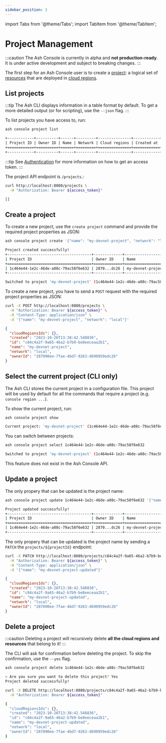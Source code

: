 ```yaml
---
sidebar_position: 3
---
```


import Tabs from '@theme/Tabs';
import TabItem from '@theme/TabItem';

# Project Management

:::caution
The Ash Console is currently in alpha and **not production-ready**. It is under active development and subject to breaking changes.
:::

The first step for an Ash Console user is to create a [project](/docs/console/glossary#project): a logical set of [resources](/docs/console/glossary#resource) that are deployed in [cloud regions](/docs/console/glossary#cloud-region).

## List projects

<Tabs groupId="ash-console-client">
  <TabItem value="ash-cli" label="Using the Ash CLI" default>

:::tip
The Ash CLI displays information in a table format by default. To get a more detailed output (or for scripting), use the `--json` flag.
:::

To list projects you have access to, run:

```bash title="Command"
ash console project list
```

```bash title="Output"
+------------+----------+------+---------+---------------+------------+
| Project ID | Owner ID | Name | Network | Cloud regions | Created at |
+============+==========+======+=========+===============+============+
+------------+----------+------+---------+---------------+------------+
```

  </TabItem>
  <TabItem value="ash-api" label="Using the Ash Console API">

:::tip
See [Authentication](/docs/console/tutorials/authentication?ash-console-auth-client=ash-api) for more information on how to get an access token.
:::

The project API endpoint is `/projects`.:

```bash title="Command"
curl http://localhost:8080/projects \
  -H "Authorization: Bearer ${access_token}"
```

```bash title="Output"
[]
```

  </TabItem>
</Tabs>

## Create a project

<Tabs groupId="ash-console-client">
  <TabItem value="ash-cli" label="Using the Ash CLI" default>

To create a new project, use the `create project` command and provide the required project properties as JSON:

```bash title="Command"
ash console project create '{"name": "my-devnet-project", "network": "local"}'
```

```bash title="Output"
Project created successfully!
+--------------------------------------+-------------+-------------------+---------+---------------+------------------+
| Project ID                           | Owner ID    | Name              | Network | Cloud regions | Created at       |
+======================================+=============+===================+=========+===============+==================+
| 1c464e44-1e2c-46de-a08c-79ac58f6e632 | 2870...dc26 | my-devnet-project | Local   |               | 2023-10-26T10:36 |
+--------------------------------------+-------------+-------------------+---------+---------------+------------------+

Switched to project 'my-devnet-project' (1c464e44-1e2c-46de-a08c-79ac58f6e632)!
```

  </TabItem>
  <TabItem value="ash-api" label="Using the Ash Console API">

To create a new project, you have to send a `POST` request with the required project properties as JSON:

```bash title="Command"
curl -X POST http://localhost:8080/projects \
  -H "Authorization: Bearer ${access_token}" \
  -H "Content-Type: application/json" \
  -d '{"name": "my-devnet-project", "network": "local"}'
```

```json title="Output"
{
  "cloudRegionsIds": {},
  "created": "2023-10-26T13:38:42.548836",
  "id": "c84c4a2f-9a65-46a2-b7b9-be8eeceaa2b1",
  "name": "my-devnet-project",
  "network": "local",
  "ownerId": "287090ee-7fae-4bd7-9263-d690959edc26"
}
```

  </TabItem>
</Tabs>

## Select the current project (CLI only)

<Tabs groupId="ash-console-client">
  <TabItem value="ash-cli" label="Using the Ash CLI" default>

The Ash CLI stores the current project in a configuration file. This project will be used by default for all the commands that require a project (e.g. `console region ...`).

To show the current project, run:

```bash title="Command"
ash console project show
```

```bash title="Output"
Current project: 'my-devnet-project' (1c464e44-1e2c-46de-a08c-79ac58f6e632)
```

You can switch between projects:

```bash title="Command"
ash console project select 1c464e44-1e2c-46de-a08c-79ac58f6e632
```

```bash title="Output"
Switched to project 'my-devnet-project' (1c464e44-1e2c-46de-a08c-79ac58f6e632)!
```

  </TabItem>
  <TabItem value="ash-api" label="Using the Ash Console API">

This feature does not exist in the Ash Console API.

  </TabItem>
</Tabs>

## Update a project

<Tabs groupId="ash-console-client">
  <TabItem value="ash-cli" label="Using the Ash CLI" default>

The only propery that can be updated is the project name:

```bash title="Command"
ash console project update 1c464e44-1e2c-46de-a08c-79ac58f6e632 '{"name": "my-devnet-project-updated"}'
```

```bash title="Output"
Project updated successfully!
+--------------------------------------+-------------+---------------------------+---------+---------------+------------------+
| Project ID                           | Owner ID    | Name                      | Network | Cloud regions | Created at       |
+======================================+=============+===========================+=========+===============+==================+
| 1c464e44-1e2c-46de-a08c-79ac58f6e632 | 2870...dc26 | my-devnet-project-updated | Local   |               | 2023-10-26T10:36 |
+--------------------------------------+-------------+---------------------------+---------+---------------+------------------+
```

  </TabItem>
  <TabItem value="ash-api" label="Using the Ash Console API">

The only propery that can be updated is the project name by sending a `PATCH` the `projects/${projectId}` endpoint:

```bash title="Command"
curl -X PATCH http://localhost:8080/projects/c84c4a2f-9a65-46a2-b7b9-be8eeceaa2b1 \
  -H "Authorization: Bearer ${access_token}" \
  -H "Content-Type: application/json" \
  -d '{"name": "my-devnet-project-updated"}'
```

```json title="Output"
{
  "cloudRegionsIds": {},
  "created": "2023-10-26T13:38:42.548836",
  "id": "c84c4a2f-9a65-46a2-b7b9-be8eeceaa2b1",
  "name": "my-devnet-project-updated",
  "network": "local",
  "ownerId": "287090ee-7fae-4bd7-9263-d690959edc26"
}
```

  </TabItem>
</Tabs>

## Delete a project

:::caution
Deleting a project will recursively delete **all the cloud regions and resources** that belong to it!
:::

<Tabs groupId="ash-console-client">
  <TabItem value="ash-cli" label="Using the Ash CLI" default>

The CLI will ask for confirmation before deleting the project. To skip the confirmation, use the `--yes` flag.

```bash title="Command"
ash console project delete 1c464e44-1e2c-46de-a08c-79ac58f6e632
```

```bash title="Output"
> Are you sure you want to delete this project? Yes
Project deleted successfully!
```

  </TabItem>
  <TabItem value="ash-api" label="Using the Ash Console API">

```bash title="Command"
curl -X DELETE http://localhost:8080/projects/c84c4a2f-9a65-46a2-b7b9-be8eeceaa2b1 \
  -H "Authorization: Bearer ${access_token}"
```

```bash title="Output"
{
  "cloudRegionsIds": {},
  "created": "2023-10-26T13:38:42.548836",
  "id": "c84c4a2f-9a65-46a2-b7b9-be8eeceaa2b1",
  "name": "my-devnet-project-updated",
  "network": "local",
  "ownerId": "287090ee-7fae-4bd7-9263-d690959edc26"
}
```

  </TabItem>
</Tabs>
